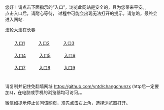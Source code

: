 您好！请点击下面指示的“入口”，浏览此网站是安全的，且为您带来平安。。 <br/>
点击入口后，请耐心等待， 过程中可能会出现无法打开的提示，请忽略，最终会进入网站. </br>

法轮大法在长春<br/>
<div style="padding:10px"><a style="margin:20px" target="_blank" href="https://d32m5m5h6ya5r0.cloudfront.net/2Qpsp?utieqvlw" id="ccLink1" rel="nofollow">入口1</a> <a target="_blank" style="margin:20px" href="https://d9igjlbh3afhc.cloudfront.net/2Qpsp?thknno" id="ccLink2" rel="nofollow">入口2</a> <a style="margin:20px" target="_blank" href="https://d2nuulk73j1cwn.cloudfront.net/2Qpsp?mnbtflpa" id="ccLink3" rel="nofollow">入口3</a></div>

<div style="padding:10px" ><a style="margin:20px" target="_blank" href="https://d32m5m5h6ya5r0.cloudfront.net/2Qpsp?utieqvlw" id="ccLink4" rel="nofollow">入口4</a> <a style="margin:20px" href="https://d9igjlbh3afhc.cloudfront.net/2Qpsp?thknno" target="_blank" id="ccLink5" rel="nofollow">入口5</a> <a style="margin:20px" href="https://d2nuulk73j1cwn.cloudfront.net/2Qpsp?mnbtflpa" target="_blank" id="ccLink6" rel="nofollow">入口6</a></div>

<div style="padding:10px"><a style="margin:20px" target="_blank" href="https://d32m5m5h6ya5r0.cloudfront.net/2Qpsp?utieqvlw" id="ccLink7" rel="nofollow">入口7</a> <a style="margin:20px" href="https://d9igjlbh3afhc.cloudfront.net/2Qpsp?thknno" target="_blank" id="ccLink8" rel="nofollow">入口8</a> <a style="margin:20px" target="_blank" href="https://d2nuulk73j1cwn.cloudfront.net/2Qpsp?mnbtflpa" id="ccLink9" rel="nofollow">入口9</a></div>

<br/>



请复制并记住免翻墙网址 https://github.com/yntd/changchunzx (http后一定要加s)，在电脑或手机的浏览器均可访问。。<br/>

微信如提示停止访问该网页，须先点击右上角，选择浏览器打开。
